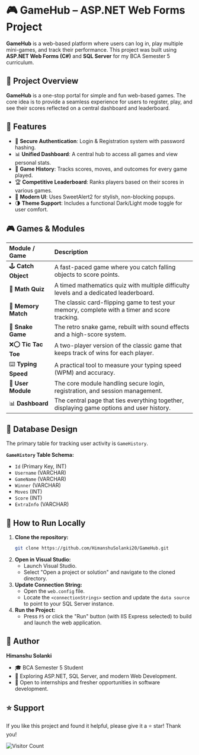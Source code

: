 # 🎮 GameHub – ASP.NET Web Forms Project

**GameHub** is a web-based platform where users can log in, play multiple mini-games, and track their performance. This project was built using **ASP.NET Web Forms (C\#)** and **SQL Server** for my BCA Semester 5 curriculum.

## 📌 Project Overview

**GameHub** is a one-stop portal for simple and fun web-based games. The core idea is to provide a seamless experience for users to register, play, and see their scores reflected on a central dashboard and leaderboard.

## 🎯 Features

  - 🔐 **Secure Authentication**: Login & Registration system with password hashing.
  - 📊 **Unified Dashboard**: A central hub to access all games and view personal stats.
  - 📝 **Game History**: Tracks scores, moves, and outcomes for every game played.
  - 🏆 **Competitive Leaderboard**: Ranks players based on their scores in various games.
  - 🎨 **Modern UI**: Uses SweetAlert2 for stylish, non-blocking popups.
  - 🌗 **Theme Support**: Includes a functional Dark/Light mode toggle for user comfort.

## 🎮 Games & Modules

| Module / Game | Description |
| :--- | :--- |
| 🕹️ **Catch Object** | A fast-paced game where you catch falling objects to score points. |
| 🧮 **Math Quiz** | A timed mathematics quiz with multiple difficulty levels and a dedicated leaderboard. |
| 🧠 **Memory Match** | The classic card-flipping game to test your memory, complete with a timer and score tracking. |
| 🐍 **Snake Game** | The retro snake game, rebuilt with sound effects and a high-score system. |
| ❌⭕ **Tic Tac Toe** | A two-player version of the classic game that keeps track of wins for each player. |
| ⌨️ **Typing Speed** | A practical tool to measure your typing speed (WPM) and accuracy. |
| 🔐 **User Module** | The core module handling secure login, registration, and session management. |
| 📊 **Dashboard** | The central page that ties everything together, displaying game options and user history. |

## 📂 Database Design

The primary table for tracking user activity is `GameHistory`.

**`GameHistory` Table Schema:**

  - `Id` (Primary Key, INT)
  - `Username` (VARCHAR)
  - `GameName` (VARCHAR)
  - `Winner` (VARCHAR)
  - `Moves` (INT)
  - `Score` (INT)
  - `ExtraInfo` (VARCHAR)

## 🚀 How to Run Locally

1.  **Clone the repository:**
    ```bash
    git clone https://github.com/HimanshuSolanki20/GameHub.git
    ```
2.  **Open in Visual Studio:**
      - Launch Visual Studio.
      - Select "Open a project or solution" and navigate to the cloned directory.
3.  **Update Connection String:**
      - Open the `web.config` file.
      - Locate the `<connectionStrings>` section and update the `data source` to point to your SQL Server instance.
4.  **Run the Project:**
      - Press `F5` or click the "Run" button (with IIS Express selected) to build and launch the web application.

## 👤 Author

**Himanshu Solanki**

  - 🎓 BCA Semester 5 Student
  - 🌱 Exploring ASP.NET, SQL Server, and modern Web Development.
  - 💼 Open to internships and fresher opportunities in software development.

## ⭐ Support

If you like this project and found it helpful, please give it a ⭐ star\! Thank you\!

![Visitor Count](https://visitor-badge.laobi.icu/badge?page_id=HimanshuSolanki20.GameHub)

